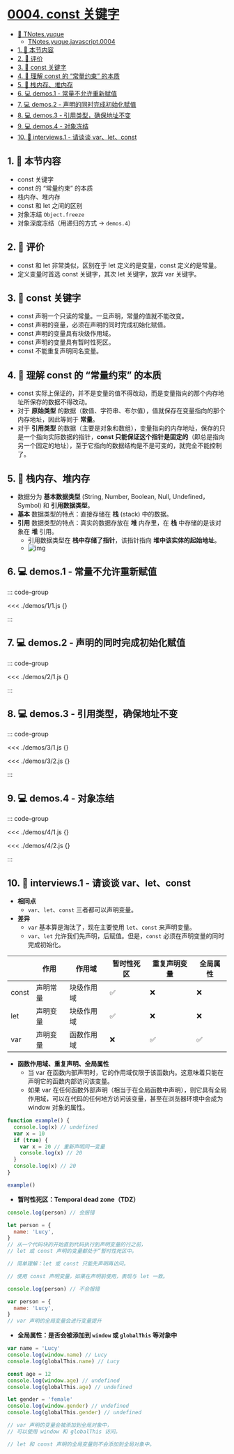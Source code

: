 # [0004. const 关键字](https://github.com/Tdahuyou/TNotes.javascript/tree/main/notes/0004.%20const%20%E5%85%B3%E9%94%AE%E5%AD%97)

<!-- region:toc -->

- [📂 TNotes.yuque](https://www.yuque.com/tdahuyou/tnotes.yuque/)
  - [TNotes.yuque.javascript.0004](https://www.yuque.com/tdahuyou/tnotes.yuque/html-css-js.0004)
- [1. 🎯 本节内容](#1--本节内容)
- [2. 🫧 评价](#2--评价)
- [3. 📒 const 关键字](#3--const-关键字)
- [4. 📒 理解 const 的 “常量约束” 的本质](#4--理解-const-的-常量约束-的本质)
- [5. 📒 栈内存、堆内存](#5--栈内存堆内存)
- [6. 💻 demos.1 - 常量不允许重新赋值](#6--demos1---常量不允许重新赋值)
- [7. 💻 demos.2 - 声明的同时完成初始化赋值](#7--demos2---声明的同时完成初始化赋值)
- [8. 💻 demos.3 - 引用类型，确保地址不变](#8--demos3---引用类型确保地址不变)
- [9. 💻 demos.4 - 对象冻结](#9--demos4---对象冻结)
- [10. 💼 interviews.1 - 请谈谈 var、let、const](#10--interviews1---请谈谈-varletconst)

<!-- endregion:toc -->

## 1. 🎯 本节内容

- const 关键字
- const 的 “常量约束” 的本质
- 栈内存、堆内存
- const 和 let 之间的区别
- 对象冻结 `Object.freeze`
- 对象深度冻结（用递归的方式 -> `demos.4`）

## 2. 🫧 评价

- const 和 let 非常类似，区别在于 let 定义的是变量，const 定义的是常量。
- 定义变量时首选 const 关键字，其次 let 关键字，放弃 var 关键字。

## 3. 📒 const 关键字

- const 声明一个只读的常量。一旦声明，常量的值就不能改变。
- const 声明的变量，必须在声明的同时完成初始化赋值。
- const 声明的变量具有块级作用域。
- const 声明的变量具有暂时性死区。
- const 不能重复声明同名变量。

## 4. 📒 理解 const 的 “常量约束” 的本质

- const 实际上保证的，并不是变量的值不得改动，而是变量指向的那个内存地址所保存的数据不得改动。
- 对于 **原始类型** 的数据（数值、字符串、布尔值），值就保存在变量指向的那个内存地址，因此等同于 **常量**。
- 对于 **引用类型** 的数据（主要是对象和数组），变量指向的内存地址，保存的只是一个指向实际数据的指针，**const 只能保证这个指针是固定的**（即总是指向另一个固定的地址），至于它指向的数据结构是不是可变的，就完全不能控制了。

## 5. 📒 栈内存、堆内存

- 数据分为 **基本数据类型** (String, Number, Boolean, Null, Undefined，Symbol) 和 **引用数据类型**。
- **基本** 数据类型的特点：直接存储在 **栈** (stack) 中的数据。
- **引用** 数据类型的特点：真实的数据存放在 **堆** 内存里，在 **栈** 中存储的是该对象在 **堆** 引用。
  - 引用数据类型在 **栈中存储了指针**，该指针指向 **堆中该实体的起始地址**。
  - ![img](https://cdn.jsdelivr.net/gh/tnotesjs/imgs@main/2024-12-27-14-38-48.png)

## 6. 💻 demos.1 - 常量不允许重新赋值

::: code-group

<<< ./demos/1/1.js {}

:::

## 7. 💻 demos.2 - 声明的同时完成初始化赋值

::: code-group

<<< ./demos/2/1.js {}

:::

## 8. 💻 demos.3 - 引用类型，确保地址不变

::: code-group

<<< ./demos/3/1.js {}

<<< ./demos/3/2.js {}

:::

## 9. 💻 demos.4 - 对象冻结

::: code-group

<<< ./demos/4/1.js {}

<<< ./demos/4/2.js {}

:::

## 10. 💼 interviews.1 - 请谈谈 var、let、const

- **相同点**
  - `var`、`let`、`const` 三者都可以声明变量。
- **差异**
  - `var` 基本算是淘汰了，现在主要使用 `let`、`const` 来声明变量。
  - `var`、`let` 允许我们先声明，后赋值。但是，`const` 必须在声明变量的同时完成初始化。

|       | 作用     | 作用域     | 暂时性死区 | 重复声明变量 | 全局属性 |
| ----- | -------- | ---------- | ---------- | ------------ | -------- |
| const | 声明常量 | 块级作用域 | ✅         | ❌           | ❌       |
| let   | 声明变量 | 块级作用域 | ✅         | ❌           | ❌       |
| var   | 声明变量 | 函数作用域 | ❌         | ✅           | ✅       |

- **函数作用域、重复声明、全局属性**
  - 当 var 在函数内部声明时，它的作用域仅限于该函数内。这意味着只能在声明它的函数内部访问该变量。
  - 如果 var 在任何函数外部声明（相当于在全局函数中声明），则它具有全局作用域，可以在代码的任何地方访问该变量，甚至在浏览器环境中会成为 window 对象的属性。

```javascript
function example() {
  console.log(x) // undefined
  var x = 10
  if (true) {
    var x = 20 // 重新声明同一变量
    console.log(x) // 20
  }
  console.log(x) // 20
}

example()
```

- **暂时性死区：Temporal dead zone（TDZ）**

```javascript
console.log(person) // 会报错

let person = {
  name: 'Lucy',
}
// 从一个代码块的开始直到代码执行到声明变量的行之前，
// let 或 const 声明的变量都处于“暂时性死区中。

// 简单理解：let 或 const 只能先声明再访问。

// 使用 const 声明变量，如果在声明前使用，表现与 let 一致。
```

```javascript
console.log(person) // 不会报错

var person = {
  name: 'Lucy',
}
// var 声明的全局变量会进行变量提升
```

- **全局属性：是否会被添加到 `window` 或 `globalThis` 等对象中**

```javascript
var name = 'Lucy'
console.log(window.name) // Lucy
console.log(globalThis.name) // Lucy

const age = 12
console.log(window.age) // undefined
console.log(globalThis.age) // undefined

let gender = 'female'
console.log(window.gender) // undefined
console.log(globalThis.gender) // undefined

// var 声明的变量会被添加到全局对象中，
// 可以使用 window 和 globalThis 访问。

// let 和 const 声明的全局变量则不会添加到全局对象中。
```
